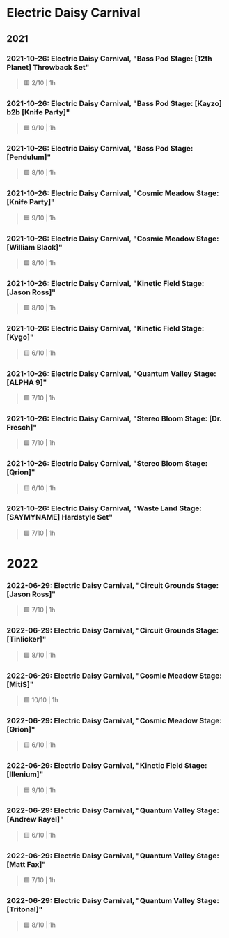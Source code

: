 # Electric Daisy Carnival

## 2021

### 2021-10-26: Electric Daisy Carnival, "Bass Pod Stage: [12th Planet] Throwback Set"

> 🟥 2/10 | 1h

### 2021-10-26: Electric Daisy Carnival, "Bass Pod Stage: [Kayzo] b2b [Knife Party]"

> 🟦 9/10 | 1h

### 2021-10-26: Electric Daisy Carnival, "Bass Pod Stage: [Pendulum]"

> 🟩 8/10 | 1h

### 2021-10-26: Electric Daisy Carnival, "Cosmic Meadow Stage: [Knife Party]"

> 🟦 9/10 | 1h

### 2021-10-26: Electric Daisy Carnival, "Cosmic Meadow Stage: [William Black]"

> 🟩 8/10 | 1h

### 2021-10-26: Electric Daisy Carnival, "Kinetic Field Stage: [Jason Ross]"

> 🟩 8/10 | 1h

### 2021-10-26: Electric Daisy Carnival, "Kinetic Field Stage: [Kygo]"

> 🟨 6/10 | 1h

### 2021-10-26: Electric Daisy Carnival, "Quantum Valley Stage: [ALPHA 9]"

> 🟩 7/10 | 1h

### 2021-10-26: Electric Daisy Carnival, "Stereo Bloom Stage: [Dr. Fresch]"

> 🟩 7/10 | 1h

### 2021-10-26: Electric Daisy Carnival, "Stereo Bloom Stage: [Qrion]"

> 🟨 6/10 | 1h

### 2021-10-26: Electric Daisy Carnival, "Waste Land Stage: [SAYMYNAME] Hardstyle Set"

> 🟩 7/10 | 1h

# 2022

### 2022-06-29: Electric Daisy Carnival, "Circuit Grounds Stage: [Jason Ross]"

> 🟩 7/10 | 1h

### 2022-06-29: Electric Daisy Carnival, "Circuit Grounds Stage: [Tinlicker]"

> 🟩 8/10 | 1h

### 2022-06-29: Electric Daisy Carnival, "Cosmic Meadow Stage: [MitiS]"

> 🟪 10/10 | 1h

### 2022-06-29: Electric Daisy Carnival, "Cosmic Meadow Stage: [Qrion]"

> 🟨 6/10 | 1h

### 2022-06-29: Electric Daisy Carnival, "Kinetic Field Stage: [Illenium]"

> 🟦 9/10 | 1h

### 2022-06-29: Electric Daisy Carnival, "Quantum Valley Stage: [Andrew Rayel]"

> 🟨 6/10 | 1h

### 2022-06-29: Electric Daisy Carnival, "Quantum Valley Stage: [Matt Fax]"

> 🟩 7/10 | 1h

### 2022-06-29: Electric Daisy Carnival, "Quantum Valley Stage: [Tritonal]"

> 🟩 8/10 | 1h
